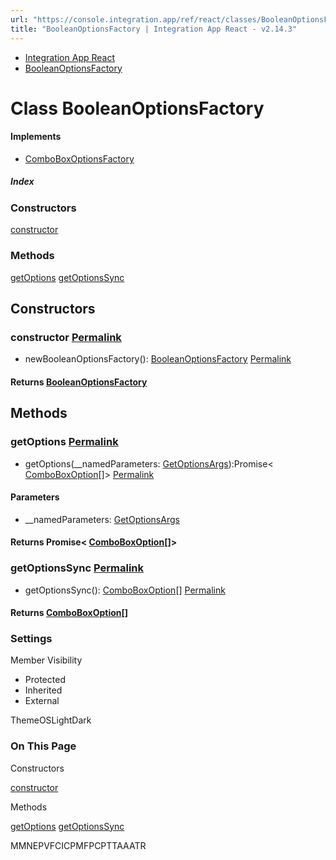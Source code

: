 ```yaml
---
url: "https://console.integration.app/ref/react/classes/BooleanOptionsFactory.html"
title: "BooleanOptionsFactory | Integration App React - v2.14.3"
---
```


- [Integration App React](https://console.integration.app/ref/react/index.html)
- [BooleanOptionsFactory](https://console.integration.app/ref/react/classes/BooleanOptionsFactory.html)

# Class BooleanOptionsFactory

#### Implements

- [ComboBoxOptionsFactory](https://console.integration.app/ref/react/interfaces/ComboBoxOptionsFactory.html)

##### Index

### Constructors

[constructor](https://console.integration.app/ref/react/classes/BooleanOptionsFactory.html#constructor)

### Methods

[getOptions](https://console.integration.app/ref/react/classes/BooleanOptionsFactory.html#getoptions) [getOptionsSync](https://console.integration.app/ref/react/classes/BooleanOptionsFactory.html#getoptionssync)

## Constructors

### constructor [Permalink](https://console.integration.app/ref/react/classes/BooleanOptionsFactory.html\#constructor)

- newBooleanOptionsFactory(): [BooleanOptionsFactory](https://console.integration.app/ref/react/classes/BooleanOptionsFactory.html) [Permalink](https://console.integration.app/ref/react/classes/BooleanOptionsFactory.html#constructorbooleanoptionsfactory)



#### Returns [BooleanOptionsFactory](https://console.integration.app/ref/react/classes/BooleanOptionsFactory.html)


## Methods

### getOptions [Permalink](https://console.integration.app/ref/react/classes/BooleanOptionsFactory.html\#getoptions)

- getOptions(\_\_namedParameters: [GetOptionsArgs](https://console.integration.app/ref/react/types/GetOptionsArgs.html)):Promise< [ComboBoxOption](https://console.integration.app/ref/react/interfaces/ComboBoxOption.html)\[\]> [Permalink](https://console.integration.app/ref/react/classes/BooleanOptionsFactory.html#getoptions-1)





#### Parameters



- \_\_namedParameters: [GetOptionsArgs](https://console.integration.app/ref/react/types/GetOptionsArgs.html)

#### Returns Promise< [ComboBoxOption](https://console.integration.app/ref/react/interfaces/ComboBoxOption.html)\[\]>

### getOptionsSync [Permalink](https://console.integration.app/ref/react/classes/BooleanOptionsFactory.html\#getoptionssync)

- getOptionsSync(): [ComboBoxOption](https://console.integration.app/ref/react/interfaces/ComboBoxOption.html)\[\] [Permalink](https://console.integration.app/ref/react/classes/BooleanOptionsFactory.html#getoptionssync-1)



#### Returns [ComboBoxOption](https://console.integration.app/ref/react/interfaces/ComboBoxOption.html)\[\]


### Settings

Member Visibility

- Protected
- Inherited
- External

ThemeOSLightDark

### On This Page

Constructors

[constructor](https://console.integration.app/ref/react/classes/BooleanOptionsFactory.html#constructor)

Methods

[getOptions](https://console.integration.app/ref/react/classes/BooleanOptionsFactory.html#getoptions) [getOptionsSync](https://console.integration.app/ref/react/classes/BooleanOptionsFactory.html#getoptionssync)

MMNEPVFCICPMFPCPTTAAATR
